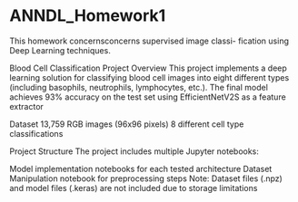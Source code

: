 # ANNDL_Homework1
This homework concernsconcerns supervised image classi-
fication using Deep Learning techniques. 


Blood Cell Classification Project
Overview
This project implements a deep learning solution for classifying blood cell images into eight different types (including basophils, neutrophils, lymphocytes, etc.). The final model achieves 93% accuracy on the test set using EfficientNetV2S as a feature extractor

Dataset
13,759 RGB images (96x96 pixels)
8 different cell type classifications


Project Structure
The project includes multiple Jupyter notebooks:

Model implementation notebooks for each tested architecture
Dataset Manipulation notebook for preprocessing steps
Note: Dataset files (.npz) and model files (.keras) are not included due to storage limitations